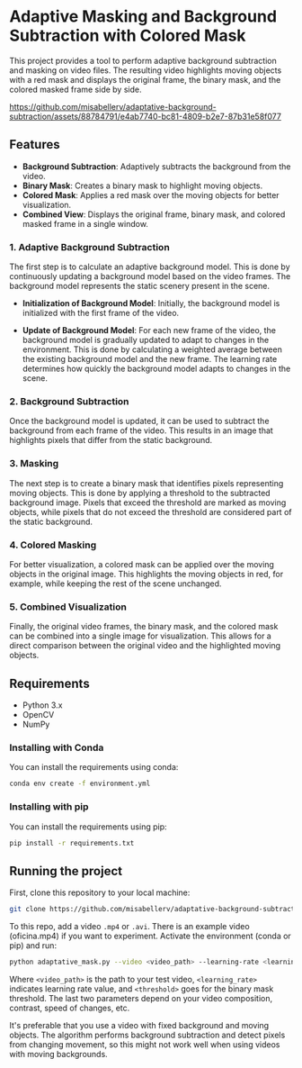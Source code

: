 # Adaptive Masking and Background Subtraction with Colored Mask

This project provides a tool to perform adaptive background subtraction and masking on video files. The resulting video highlights moving objects with a red mask and displays the original frame, the binary mask, and the colored masked frame side by side.

https://github.com/misabellerv/adaptative-background-subtraction/assets/88784791/e4ab7740-bc81-4809-b2e7-87b31e58f077

## Features

- **Background Subtraction**: Adaptively subtracts the background from the video.
- **Binary Mask**: Creates a binary mask to highlight moving objects.
- **Colored Mask**: Applies a red mask over the moving objects for better visualization.
- **Combined View**: Displays the original frame, binary mask, and colored masked frame in a single window.

### 1. Adaptive Background Subtraction

The first step is to calculate an adaptive background model. This is done by continuously updating a background model based on the video frames. The background model represents the static scenery present in the scene.

- **Initialization of Background Model**: Initially, the background model is initialized with the first frame of the video.
  
- **Update of Background Model**: For each new frame of the video, the background model is gradually updated to adapt to changes in the environment. This is done by calculating a weighted average between the existing background model and the new frame. The learning rate determines how quickly the background model adapts to changes in the scene. 

### 2. Background Subtraction

Once the background model is updated, it can be used to subtract the background from each frame of the video. This results in an image that highlights pixels that differ from the static background.

### 3. Masking

The next step is to create a binary mask that identifies pixels representing moving objects. This is done by applying a threshold to the subtracted background image. Pixels that exceed the threshold are marked as moving objects, while pixels that do not exceed the threshold are considered part of the static background.

### 4. Colored Masking

For better visualization, a colored mask can be applied over the moving objects in the original image. This highlights the moving objects in red, for example, while keeping the rest of the scene unchanged.

### 5. Combined Visualization

Finally, the original video frames, the binary mask, and the colored mask can be combined into a single image for visualization. This allows for a direct comparison between the original video and the highlighted moving objects.

## Requirements

- Python 3.x
- OpenCV
- NumPy

### Installing with Conda
You can install the requirements using conda:

```bash
conda env create -f environment.yml
```
### Installing with pip
You can install the requirements using pip:

```bash
pip install -r requirements.txt
```
## Running the project
First, clone this repository to your local machine:
```bash
git clone https://github.com/misabellerv/adaptative-background-subtraction.git
```
To this repo, add a video `.mp4` or `.avi`. There is an example video (oficina.mp4) if you want to experiment.
Activate the environment (conda or pip) and run:
```bash
python adaptative_mask.py --video <video_path> --learning-rate <learning_rate> --threshold <threshold>
```
Where `<video_path>` is the path to your test video, `<learning_rate>` indicates learning rate value, and `<threshold>` goes for the binary mask threshold. The last two parameters depend on your video composition, contrast, speed of changes, etc.

It's preferable that you use a video with fixed background and moving objects. The algorithm performs background subtraction and detect pixels from changing movement, so this might not work well when using videos with moving backgrounds.
